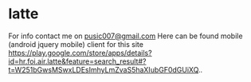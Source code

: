 latte
=====

For info contact me on pusic007@gmail.com
Here can be found mobile (android jquery mobile) client for this site 
https://play.google.com/store/apps/details?id=hr.foi.air.latte&feature=search_result#?t=W251bGwsMSwxLDEsImhyLmZvaS5haXIubGF0dGUiXQ..

